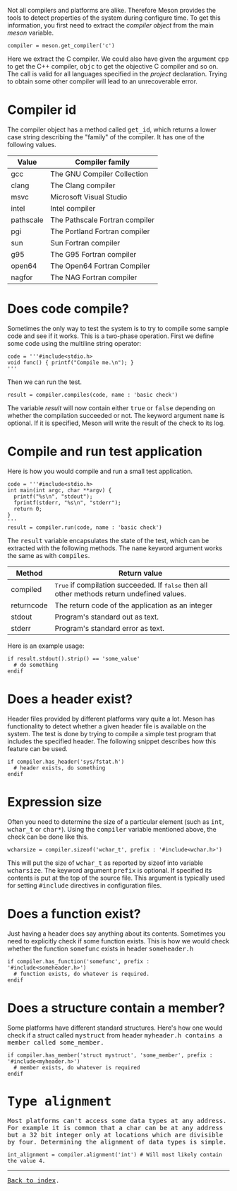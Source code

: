 Not all compilers and platforms are alike. Therefore Meson provides the tools to detect properties of the system during configure time. To get this information, you first need to extract the *compiler object* from the main *meson* variable.

    compiler = meson.get_compiler('c')

Here we extract the C compiler. We could also have given the argument <tt>cpp</tt> to get the C++ compiler, <tt>objc</tt> to get the objective C compiler and so on. The call is valid for all languages specified in the *project* declaration. Trying to obtain some other compiler will lead to an unrecoverable error.

Compiler id
==

The compiler object has a method called <tt>get_id</tt>, which returns a lower case string describing the "family" of the compiler. It has one of the following values.

Value | Compiler family
------|----------------
gcc | The GNU Compiler Collection
clang | The Clang compiler
msvc | Microsoft Visual Studio
intel | Intel compiler
pathscale | The Pathscale Fortran compiler
pgi | The Portland Fortran compiler
sun | Sun Fortran compiler
g95 | The G95 Fortran compiler
open64 | The Open64 Fortran Compiler
nagfor | The NAG Fortran compiler

Does code compile?
==

Sometimes the only way to test the system is to try to compile some sample code and see if it works. This is a two-phase operation. First we define some code using the multiline string operator:

    code = '''#include<stdio.h>
    void func() { printf("Compile me.\n"); }
    '''

Then we can run the test.

    result = compiler.compiles(code, name : 'basic check')

The variable *result* will now contain either <tt>true</tt> or <tt>false</tt> depending on whether the compilation succeeded or not. The keyword argument <tt>name</tt> is optional. If it is specified, Meson will write the result of the check to its log.

Compile and run test application
==

Here is how you would compile and run a small test application.

    code = '''#include<stdio.h>
    int main(int argc, char **argv) {
      printf("%s\n", "stdout");
      fprintf(stderr, "%s\n", "stderr");
      return 0;
    }
    '''
    result = compiler.run(code, name : 'basic check')

The <tt>result</tt> variable encapsulates the state of the test, which can be extracted with the following methods. The <tt>name</tt> keyword argument works the same as with <tt>compiles</tt>.

Method | Return value
-------|----------------
compiled | <tt>True</tt> if compilation succeeded. If <tt>false</tt> then all other methods return undefined values.
returncode | The return code of the application as an integer
stdout | Program's standard out as text.
stderr | Program's standard error as text.

Here is an example usage:

    if result.stdout().strip() == 'some_value'
      # do something
    endif


Does a header exist?
==

Header files provided by different platforms vary quite a lot. Meson has functionality to detect whether a given header file is available on the system. The test is done by trying to compile a simple test program that includes the specified header. The following snippet describes how this feature can be used.

    if compiler.has_header('sys/fstat.h')
      # header exists, do something
    endif

Expression size
==

Often you need to determine the size of a particular element (such as <tt>int</tt>, <tt>wchar_t</tt> or <tt>char*</tt>). Using the <tt>compiler</tt> variable mentioned above, the check can be done like this.

    wcharsize = compiler.sizeof('wchar_t', prefix : '#include<wchar.h>')

This will put the size of <tt>wchar_t</tt> as reported by sizeof into variable <tt>wcharsize</tt>. The keyword argument <tt>prefix</tt> is optional. If specified its contents is put at the top of the source file. This argument is typically used for setting <tt>#include</tt> directives in configuration files.

Does a function exist?
==

Just having a header does say anything about its contents. Sometimes you need to explicitly check if some function exists. This is how we would check whether the function <tt>somefunc</tt> exists in header <tt>someheader.h</tt>

    if compiler.has_function('somefunc', prefix : '#include<someheader.h>')
      # function exists, do whatever is required.
    endif

Does a structure contain a member?
==

Some platforms have different standard structures. Here's how one would check if a struct called <tt>mystruct</tt> from header <tt>myheader.h</hh> contains a member called <tt>some_member</tt>.

    if compiler.has_member('struct mystruct', 'some_member', prefix : '#include<myheader.h>')
      # member exists, do whatever is required
    endif

Type alignment
==

Most platforms can't access some data types at any address. For example it is common that a <tt>char</tt> can be at any address but a 32 bit integer only at locations which are divisible by four. Determining the alignment of data types is simple.

    int_alignment = compiler.alignment('int') # Will most likely contain the value 4.

---

[Back to index](Manual).